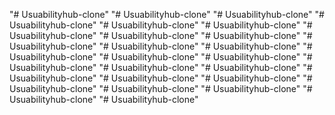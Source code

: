 "# Usuabilityhub-clone" 
"# Usuabilityhub-clone" 
"# Usuabilityhub-clone" 
"# Usuabilityhub-clone" 
"# Usuabilityhub-clone" 
"# Usuabilityhub-clone" 
"# Usuabilityhub-clone" 
"# Usuabilityhub-clone" 
"# Usuabilityhub-clone" 
"# Usuabilityhub-clone" 
"# Usuabilityhub-clone" 
"# Usuabilityhub-clone" 
"# Usuabilityhub-clone" 
"# Usuabilityhub-clone" 
"# Usuabilityhub-clone" 
"# Usuabilityhub-clone" 
"# Usuabilityhub-clone" 
"# Usuabilityhub-clone" 
"# Usuabilityhub-clone" 
"# Usuabilityhub-clone" 
"# Usuabilityhub-clone" 
"# Usuabilityhub-clone" 
"# Usuabilityhub-clone" 
"# Usuabilityhub-clone" 
"# Usuabilityhub-clone" 
"# Usuabilityhub-clone" 
